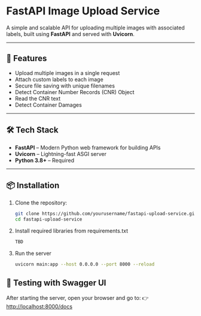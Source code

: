 # FastAPI Image Upload Service

A simple and scalable API for uploading multiple images with associated labels, built using **FastAPI** and served with **Uvicorn**.

---

## 🚀 Features

- Upload multiple images in a single request
- Attach custom labels to each image
- Secure file saving with unique filenames
- Detect Container Number Records (CNR) Object
- Read the CNR text
- Detect Container Damages

---

## 🛠️ Tech Stack

- **FastAPI** – Modern Python web framework for building APIs
- **Uvicorn** – Lightning-fast ASGI server
- **Python 3.8+** – Required

---

## 📦 Installation

1. Clone the repository:
   ```bash
   git clone https://github.com/yourusername/fastapi-upload-service.git
   cd fastapi-upload-service

2. Install required libraries from requirements.txt
   ```bash
   TBD

3. Run the server
   ```bash
   uvicorn main:app --host 0.0.0.0 --port 8000 --reload

## 🧪 Testing with Swagger UI
After starting the server, open your browser and go to:
👉 [http://localhost:8000/docs](http://localhost:8000/docs)
   
   

